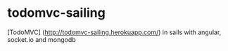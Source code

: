 # todomvc-sailing

[TodoMVC] (http://todomvc-sailing.herokuapp.com/) in sails with angular, socket.io and mongodb


